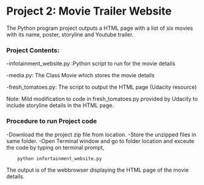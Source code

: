 # Project 2: Movie Trailer Website

The Python program project outputs a HTML page with a list of six movies with its name, poster, storyline and Youtube trailer.

### Project Contents:

-infotainment_website.py :Python script to run for the movie details

-media.py: The Class Movie which stores the movie details

-fresh_tomatoes.py: The script to output the HTML page (Udacity resource)

Note: Mild modification to code in fresh_tomatoes.py provided by Udacity to include storyline details in the HTML page.

### Procedure to run Project code

-Download the the project zip file from location.
-Store the unzipped files in same folder.
-Open Terminal window and go to folder location and exceute the code by typing on terminal prompt,

		python infortainment_website.py
The output is of the webbrowser displaying the HTML page of the movie details. 		
	

